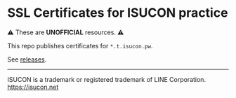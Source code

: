 # SSL Certificates for ISUCON practice

:warning: These are **UNOFFICIAL** resources. :warning:

This repo publishes certificates for `*.t.isucon.pw`.

See [releases](https://github.com/KOBA789/t.isucon.pw/releases).

---

ISUCON is a trademark or registered trademark of LINE Corporation.
https://isucon.net
